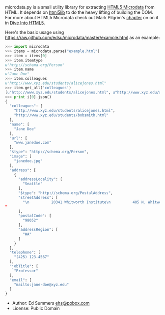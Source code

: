 microdata.py is a small utility library for extracting 
[HTML5 Microdata](http://dev.w3.org/html5/md/) from 
HTML. It depends on 
[html5lib](http://code.google.com/p/html5lib/)
to do the heavy lifting of building the DOM. 
For more about HTML5 Microdata check out Mark Pilgrim's 
[chapter](http://diveintohtml5.org/extensibility.html) on on it in 
[Dive Into HTML5](http://diveintohtml5.org/).

Here's the basic usage using https://raw.github.com/edsu/microdata/master/example.html as an example:

```python
>>> import microdata
>>> items = microdata.parse("example.html")
>>> item = items[0]
>>> item.itemtype
u"http://schema.org/Person"
>>> item.name
u"Jane Doe"
>>> item.colleagues
u"http://www.xyz.edu/students/alicejones.html"
>>> item.get_all('colleagues')
[u"http://www.xyz.edu/students/alicejones.html", u"http://www.xyz.edu/students/bobsmith.html"]
>>> print i[0].json()
{ 
  "colleagues": [
    "http://www.xyz.edu/students/alicejones.html",
    "http://www.xyz.edu/students/bobsmith.html"
  ],
  "name": [
    "Jane Doe"
  ],
  "url": [
    "www.janedoe.com"
  ],
  "$type": "http://schema.org/Person",
  "image": [
    "janedoe.jpg"
  ],
  "address": [
    { 
      "addressLocality": [
        "Seattle"
      ],
      "$type": "http://schema.org/PostalAddress",
      "streetAddress": [
        "\n          20341 Whitworth Institute\n          405 N. Whitworth\n
" 
      ],
      "postalCode": [
        "98052"
      ],
      "addressRegion": [
        "WA"
      ]
    }
  ],
  "telephone": [
    "(425) 123-4567"
  ],
  "jobTitle": [
    "Professor"
  ],
  "email": [
    "mailto:jane-doe@xyz.edu"
  ]
}
```

* Author: Ed Summers <ehs@pobox.com>
* License: Public Domain

